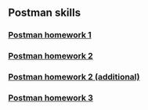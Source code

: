 ## Postman skills

### [Postman homework 1](hw1)

### [Postman homework 2](hw2)

### [Postman homework 2 (additional)](hw2add)

### [Postman homework 3](hw3)
